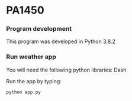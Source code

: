 # PA1450

### Program development

This program was developed in Python 3.8.2

### Run weather app

You will need the following python libraries:
Dash 

Run the app by typing:

    python app.py


